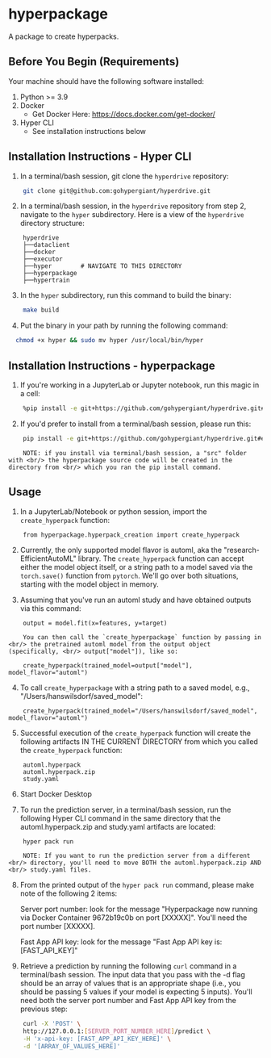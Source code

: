 # hyperpackage

A package to create hyperpacks.

## Before You Begin (Requirements)

Your machine should have the following software installed:

1. Python >= 3.9
2. Docker
   - Get Docker Here: https://docs.docker.com/get-docker/
3. Hyper CLI
   - See installation instructions below

## Installation Instructions - Hyper CLI

1. In a terminal/bash session, git clone the `hyperdrive` repository:

```bash
    git clone git@github.com:gohypergiant/hyperdrive.git
```

2. In a terminal/bash session, in the `hyperdrive` repository from step 2, navigate to the `hyper` subdirectory. Here is a view of the `hyperdrive` directory structure:

```
    hyperdrive
    ├──dataclient
    ├──docker
    ├──executor
    ├──hyper        # NAVIGATE TO THIS DIRECTORY
    ├──hyperpackage
    ├──hypertrain
```

3. In the `hyper` subdirectory, run this command to build the binary:

```bash
    make build
```

4. Put the binary in your path by running the following command:

```bash
  chmod +x hyper && sudo mv hyper /usr/local/bin/hyper
```

## Installation Instructions - hyperpackage

1. If you're working in a JupyterLab or Jupyter notebook, run this magic in a cell:
```bash
    %pip install -e git+https://github.com/gohypergiant/hyperdrive.git#egg=hyperpackage\&subdirectory=hyperpackage
```

2. If you'd prefer to install from a terminal/bash session, please run this:
```bash
    pip install -e git+https://github.com/gohypergiant/hyperdrive.git#egg=hyperpackage\&subdirectory=hyperpackage
```
    
        NOTE: if you install via terminal/bash session, a "src" folder with <br/> the hyperpackage source code will be created in the directory from <br/> which you ran the pip install command.

## Usage

1. In a JupyterLab/Notebook or python session, import the `create_hyperpack` function:

```
    from hyperpackage.hyperpack_creation import create_hyperpack
```

2. Currently, the only supported model flavor is automl, aka the "research-EfficientAutoML" library. The `create_hyperpack` function can accept either the model object itself, or a string path to a model saved via the `torch.save()` function from `pytorch`. We'll go over both situations, starting with the model object in memory.

3. Assuming that you've run an automl study and have obtained outputs via this command:

```
    output = model.fit(x=features, y=target)
```

        You can then call the `create_hyperpackage` function by passing in <br/> the pretrained automl model from the output object (specifically, <br/> output["model"]), like so:

```
    create_hyperpack(trained_model=output["model"], model_flavor="automl")
```
 
4. To call `create_hyperpackage` with a string path to a saved model, e.g., "/Users/hanswilsdorf/saved_model":

```
    create_hyperpack(trained_model="/Users/hanswilsdorf/saved_model", model_flavor="automl")
```

5. Successful execution of the `create_hyperpack` function will create the following artifacts IN THE CURRENT DIRECTORY from which you called the `create_hyperpack` function:

```
    automl.hyperpack
    automl.hyperpack.zip
    study.yaml
```

6. Start Docker Desktop

7. To run the prediction server, in a terminal/bash session, run the following Hyper CLI command in the same directory that the automl.hyperpack.zip and study.yaml artifacts are located:

``` bash
    hyper pack run
```

        NOTE: If you want to run the prediction server from a different <br/> directory, you'll need to move BOTH the automl.hyperpack.zip AND <br/> study.yaml files.

8. From the printed output of the `hyper pack run` command, please make note of the following 2 items:

    Server port number: look for the message "Hyperpackage now running via Docker Container 9672b19c0b on port [XXXXX]". You'll need the port number [XXXXX].

    Fast App API key: look for the message "Fast App API key is: [FAST_API_KEY]"

9. Retrieve a prediction by running the following `curl` command in a terminal/bash session. The input data that you pass with the -d flag should be an array of values that is an appropriate shape (i.e., you should be passing 5 values if your model is expecting 5 inputs). You'll need both the server port number and Fast App API key from the previous step:

``` bash
    curl -X 'POST' \
    http://127.0.0.1:[SERVER_PORT_NUMBER_HERE]/predict \
    -H 'x-api-key: [FAST_APP_API_KEY_HERE]' \
    -d '[ARRAY_OF_VALUES_HERE]'
```
